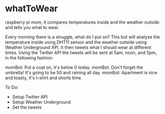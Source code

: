 # whatToWear
raspberry pi mom, it compares temperatures inside and the weather outside and tells you what to wear.

Every morning there is a struggle, what do I put on? This bot will analyze the temperature inside using DHT11
sensor and the weather outside using Weather Underground API. It then tweets what I should wear at different times.
Using the Twitter API the tweets will be sent at 5am, noon, and 5pm, in the following fashion:

momBot: Put a coat on, it's below 0 today.
momBot: Don't forget the umbrella! It's going to be 50 and raining all day.
momBot: Apartment is nice and toasty, it's t-shirt and shorts time.

To Do:
 - Setup Twitter API
 - Setup Weather Underground
 - Set the tweets
